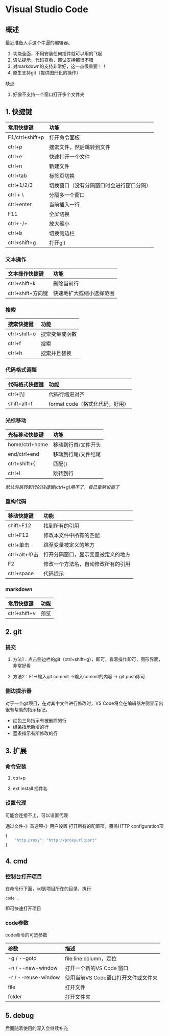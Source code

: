 # Visual Studio Code

## 概述

最近准备入手这个牛逼的编辑器。

1. 功能全面，不用安装任何插件就可以用的飞起
2. 语法提示，代码查看，调试支持都很不错
3. 对markdown的支持非常好，这一点很重要！！
4. 原生支持git（提供图形化的操作）

缺点

1. 好像不支持一个窗口打开多个文件夹

## 1. 快捷键

|常用快捷键|功能|
|:---|:---|
| F1/ctrl+shift+p | 打开命令面板 |
| ctrl+p  | 搜索文件，然后跳转到文件 |
|ctrl+e|快速打开一个文件|
| ctrl+n  | 新建文件 |
| ctrl+tab | 标签页切换 |
| ctrl+1/2/3  | 切换窗口（没有分隔窗口时会进行窗口分隔） |
|ctrl + \ | 分隔多一个窗口 | 
| ctrl+enter  | 当前插入一行 |
| F11    | 全屏切换 |
| ctrl+-/+ | 放大缩小|
| ctrl+b   | 切换侧边栏 |
|ctrl+shift+g|打开git|

### 文本操作

|文本操作快捷键|功能|
|:---|:---|
|ctrl+shift+k|删除当前行|
|ctrl+shift+方向键|快速地扩大或缩小选择范围|

### 搜索

|搜索快捷键|功能|
|:---|:---|
|ctrl+shift+o  |搜索变量或函数|
|ctrl+f|搜索|
|ctrl+h|搜索并且替换|

### 代码格式调整

|代码格式快捷键|功能|
|:---|:---|
|ctrl+[\\]  |代码行缩进对齐|
|shift+alt+f|format code（格式化代码，好用）|

### 光标移动

|光标移动快捷键|功能|
|:---|:---|
|home/ctrl+home|移动到行首/文件开头|
|end/ctrl+end |移动到行尾/文件结尾|
|ctrt+shift+{|匹配{}|
|ctrl+l|跳转到行|

*默认的跳转到行的快捷键(ctrl+g)用不了，自己重新设置了*

### 重构代码

|移动快捷键|功能|
|:---|:---|
|shift+F12|找到所有的引用|
|ctrl+F12|修改本文件中所有的匹配|
|ctrl+单击 |跳至变量被定义的地方|
|ctrl+alt+单击|打开分隔窗口，显示变量被定义的地方|
|F2|修改一个方法名，自动修改所有的引用|
|ctrl+space|代码提示|

### markdown

|常用快捷键|功能|
|:---|:---|
|ctrl+shift+v|预览|

## 2. git

### 提交

1. 方法1：点击侧边栏的git（ctrl+shift+g），即可，看着操作即可，图形界面，非常好看

2. 方法2：F1->输入git commit ->输入commit的内容 -> git push即可

### 侧边提示器

对于一个git项目，在对其中文件进行修改时，VS Code将会在编辑器左侧显示出很有帮助的指示标记。

* 红色三角指示有被删除的行
* 绿条指示新增的行
* 蓝条指示有所修改的行

## 3. 扩展

### 命令安装

1. ctrl+p

2. ext install 插件名

### 设置代理

可能会连接不上，可以设置代理

通过文件-》首选项-》用户设置 打开所有的配置项，覆盖HTTP configuration项

```javascript
{
    "http.proxy": "http://proxyurl:port"
}
```

## 4. cmd

### 控制台打开项目

在命令行下面，cd到项目所在的目录，执行

`code .`

即可快速打开项目

### code参数

code命令的可选参数

|参数|描述|
|:--|:--|
|-g / --goto |file:line:column，定位|
|-n / --new-window|打开一个新的VS Code 窗口|
|-r / --reuse-window | 使用当前VS Code窗口打开文件或文件夹 |
| file |打开文件|
|folder |打开文件夹|

## 5. debug

后面随着使用的深入会继续补充